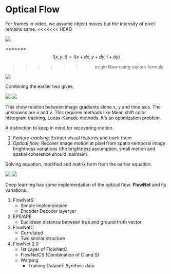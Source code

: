 # Optical Flow
For frames in video, we assume object moves but the intensity of pixel remains same. 
<<<<<<< HEAD

<img src="https://latex.codecogs.com/svg.latex?I(x, y, t) = I(x +dx, y+dy, t+dy)"> 

=======
$$ I(x, y, t) = I(x +dx, y+dy, t+dy) $$ 
>>>>>>> origin
Now using taylors formula 

<img src="https://latex.codecogs.com/svg.latex?I(x +dx, y+dy, t+dy) = I(x, y, t)+ \frac{\delta I}{\delta t} \delta x+ \frac{\delta I}{\delta t}\delta y +\frac{\delta I}{\delta t}\delta t + ...">

Combining the earlier two gives,

<img src="https://latex.codecogs.com/svg.latex?;\frac{\delta I}{\delta t} \delta x+ \frac{\delta I}{\delta t}\delta y +\frac{\delta I}{\delta t}\delta t = 0">

<img src="https://latex.codecogs.com/svg.latex?\Large&space;\frac{\delta I}{\delta t} u+ \frac{\delta I}{\delta t}v +\frac{\delta I}{\delta t} = 0">

This show relation between image gradients alone x, y and time axis. The unknowns are *u* and *v*. This requires methods like Mean shift color histogram tracking, Lucas-Kanade methods. It's an optimization problem. 

A distinction to keep in mind for recovering motion. 

1. *Feature-tracking;* Extract visual features and track them 
2. *Optical flow;*  Recover image motion at pixel from spatio-temporal image brightness variations (the brightness assumption, small motion and spatial coherence should maintain). 

Solving equation, modified and matrix form from the earlier equation. 

<img src="https://latex.codecogs.com/svg.latex?Au = b">

<img src="https://latex.codecogs.com/svg.latex?A^TAu = A^Tb">

Deep learning has some implementation of the optical flow: **FlowNet** and its variations.

1.	FlowNetS: 
       -  Simple implementaion 
       -  Encoder Decoder layeryer 
2. 	EPE/APE
	- Euclidean distance between true and ground truth vector
3. 	FlowNetC
	- Correlated
	- Two similar structure
4.	FlowNet 2.0
	- 1st Layer of FlowNetC
	-  FlowNetCS (Combination of C and S)
	-  Warping
		- Training Dataset: Syntheic data

